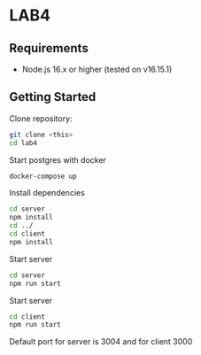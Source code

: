 # LAB4
## Requirements
- Node.js 16.x or higher (tested on v16.15.1)
## Getting Started
Clone repository:
```bash
git clone <this>
cd lab4
```
Start postgres with docker
```bash
docker-compose up
```
Install dependencies
```bash
cd server
npm install
cd ../
cd client
npm install
```
Start server
```bash
cd server
npm run start
```
Start server
```bash
cd client
npm run start
```
Default port for server is 3004 and for client 3000
